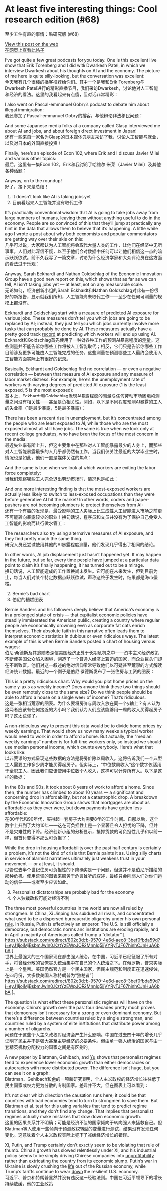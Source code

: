 # At least five interesting things: Cool research edition (#68)  
至少五件有趣的事情：酷研究版 (#68)

[View this post on the web](https://www.noahpinion.blog/p/at-least-five-interesting-things-48e)  
[在网页上查看此帖子](https://www.noahpinion.blog/p/at-least-five-interesting-things-48e)

I’ve got quite a few great podcasts for you today. One is this excellent live show that Erik Torenberg and I did with Dwarkesh Patel, in which we interview Dwarkesh about his thoughts on AI and the economy. The picture of me here is quite silly-looking, but the conversation was excellent:  
今天我有几个很棒的播客推荐给你们。其中一个是我和Erik Torenberg与Dwarkesh Patel进行的精彩直播节目，我们采访Dwarkesh，讨论他对人工智能和经济的看法。这里的我看起来有点傻，但对话非常精彩：

I also went on Pascal-emmanuel Gobry’s podcast to debate him about illegal immigration:  
我还参加了Pascal-emmanuel Gobry的播客，与他辩论非法移民问题：

And some Japanese media folks at a company called Glasp interviewed me about AI and jobs, and about foreign direct investment in Japan!  
还有一些来自一家名为Glasp的日本媒体的朋友采访了我，讨论人工智能与就业，以及对日本的外国直接投资！

Finally, here’s an episode of Econ 102, where Erik and I discuss Javier Milei and various other topics:  
最后，这里有一集Econ 102，Erik和我讨论了哈维尔·米莱（Javier Milei）及其他各种话题：

Anyway, on to the roundup!  
好了，接下来是总结！

1. It doesn’t look like AI is taking jobs yet  
1. 目前看起来人工智能并没有取代工作

It’s practically conventional wisdom that AI is going to take jobs away from large numbers of humans, leaving them without anything useful to do in the economy. People are so convinced of this that they’ll jump at practically any hint in the data that allows them to believe that it’s happening. A little while ago I wrote a post about why both economists and popular commentators are getting way over their skis on this:  
几乎可以说，大家都认为人工智能将会取代大量人类的工作，让他们在经济中无所事事。人们对此深信不疑，以至于他们会对数据中任何可以让他们相信这一点的暗示跃跃欲试。前不久我写了一篇文章，讨论为什么经济学家和大众评论员在这方面的看法过于乐观：

Anyway, Sarah Eckhardt and Nathan Goldschlag of the Economic Innovation Group have a good new report on this, which shows that as far as we can tell, AI isn’t taking jobs yet — at least, not on any measurable scale.  
无论如何，经济创新小组的Sarah Eckhardt和Nathan Goldschlag对此有一份很好的新报告，显示就我们所知，人工智能尚未取代工作——至少在任何可测量的规模上都没有。

Eckhardt and Goldschlag start with a [measure](https://substack.com/redirect/22121ff2-6a53-4107-8b63-ad818fa923aa?j=eyJ1IjoiMjBsbmJwIn0.KztYzEWpJOR2MnnIg5ijVYRyTJF67hinhCJnHuA6bbA) of predicted AI exposure for various jobs. These measures don’t tell you which jobs are going to be replaced by AI; instead, they just tell you which jobs currently involve more tasks that can probably be done by AI. These measures actually have a pretty good track [record](https://substack.com/redirect/e880a837-e33c-4539-9b41-544985fc8c22?j=eyJ1IjoiMjBsbmJwIn0.KztYzEWpJOR2MnnIg5ijVYRyTJF67hinhCJnHuA6bbA) at predicting which workers will end up using AI.  
Eckhardt和Goldschlag首先使用了一种对各种工作的预测AI暴露程度的[测量](https://substack.com/redirect/22121ff2-6a53-4107-8b63-ad818fa923aa?j=eyJ1IjoiMjBsbmJwIn0.KztYzEWpJOR2MnnIg5ijVYRyTJF67hinhCJnHuA6bbA)。这些测量并不能告诉你哪些工作将被人工智能取代；相反，它们只是告诉你哪些工作目前涉及更多可能由人工智能完成的任务。这些测量在预测哪些工人最终会使用人工智能方面实际上有很好的[记录](https://substack.com/redirect/e880a837-e33c-4539-9b41-544985fc8c22?j=eyJ1IjoiMjBsbmJwIn0.KztYzEWpJOR2MnnIg5ijVYRyTJF67hinhCJnHuA6bbA)。

Basically, Eckhardt and Goldschlag find no correlation — or even a negative correlation — between that measure of AI exposure and any measure of labor market distress. For example, here’s the unemployment rate of workers with varying degrees of predicted AI exposure (1 is the least exposed, 5 is the most exposed):  
基本上，Eckhardt和Goldschlag发现AI暴露程度的测量与任何劳动市场困境的测量之间没有相关性——甚至是负相关性。例如，以下是不同程度预测AI暴露的工人的失业率（1是最少暴露，5是最多暴露）：

There has been a recent rise in unemployment, but it’s concentrated among the people who are least exposed to AI, while those who are the most exposed almost all still have jobs. The same is true when we look only at recent college graduates, who have been the focus of the most concern in the media:  
最近失业率有所上升，但这主要集中在那些对人工智能暴露最少的人身上，而那些对人工智能暴露最多的人几乎都仍然有工作。当我们仅关注最近的大学毕业生时，情况也是如此，他们一直是媒体关注的焦点：

And the same is true when we look at which workers are exiting the labor force completely:  
当我们观察哪些工人完全退出劳动市场时，情况也是如此：

And one more interesting finding is that the most-exposed workers are actually less likely to switch to less-exposed occupations than they were before generative AI hit the market! In other words, coders and paper-pushers are not becoming plumbers to protect themselves from AI:  
还有一个有趣的发现是，最受影响的工人实际上比生成性人工智能进入市场之前更不可能转向暴露较少的职业！换句话说，程序员和文员并没有为了保护自己免受人工智能的影响而转行做水管工：

The researchers also try using alternative measures of AI exposure, and they find pretty much the same thing.  
研究人员还尝试使用其他的AI暴露程度测量，他们发现几乎得出了相同的结论。

In other words, AI job displacement just hasn’t happened yet. It may happen in the future, but so far, every time people have jumped at a particular data point to claim it’s finally happening, it has turned out to be a mirage.  
换句话说，人工智能造成的工作置换尚未发生。它可能在未来发生，但到目前为止，每当人们对某个特定数据点跃跃欲试，声称这终于发生时，结果都是海市蜃楼。

2. Bernie’s bad chart  
2. 伯尼的糟糕图表

Bernie Sanders and his followers deeply believe that America’s economy is in a prolonged state of crisis — that capitalist economic policies have steadily immiserated the American public, creating a country where regular people are economically drowning even as corporate fat cats enrich themselves. Their absolute faith in this narrative often leads them to interpret economic statistics in dubious or even ridiculous ways. The latest example of this is when Bernie Sanders posted a chart of housing versus wages:  
伯尼·桑德斯及其追随者深信美国经济正处于长期危机之中——资本主义经济政策不断使美国公众陷入困境，创造了一个普通人经济上窘迫的国家，而企业巨头们却在不断致富。他们对这一叙述的绝对信仰常常导致他们以可疑甚至荒谬的方式解读经济统计数据。最近的一个例子是伯尼·桑德斯发布了一张住房与工资的图表：

This is a pretty ridiculous chart. Why would you plot home prices on the same y-axis as weekly income? Does anyone think these two things should be even remotely close to the same size? Do we think people should be able to afford a house on a single week of income? That’s ridiculous.  
这是一张相当荒谬的图表。为什么要将房价与周收入放在同一个y轴上？有人认为这两者应该有任何接近的大小吗？我们认为人们应该能够用一周的收入买得起房子吗？这太荒谬了。

A non-ridiculous way to present this data would be to divide home prices by weekly earnings. That would show us how many weeks a typical worker would need to work in order to afford a home. But actually, the “median weekly earnings” number is for full-time workers only, so instead we should use median personal income, which counts everybody. Here’s what that looks like:  
以非荒谬的方式呈现这些数据的方法是将房价除以周收入。这将告诉我们一个典型工人需要工作多少周才能买得起房子。但实际上，“中位数周收入”这个数字仅适用于全职工人，因此我们应该使用中位数个人收入，这样可以计算所有人。以下是这样的数据：

In the 80s and 90s, it took about 8 years of work to afford a home. Since then, the number has climbed to about 10 years — a significant and concerning drop in affordability, but not a catastrophic drop. A breakdown by the Economic Innovation Group shows that mortgages are about as affordable as they ever were, but down payments have gotten less affordable:  
在80年代和90年代，买得起一套房子大约需要8年的工作时间。自那以后，这个数字上升到了大约10年——这在可负担性上是一个显著且令人担忧的下降，但并不是灾难性的下降。经济创新小组的分析显示，抵押贷款的可负担性几乎和以前一样，但首付变得不那么可负担了：

While the drop in housing affordability over the past half century is certainly a problem, it’s not the kind of crisis that Bernie paints it as. Using silly charts in service of alarmist narratives ultimately just weakens trust in your movement — or at least, it should.  
尽管过去半个世纪住房可负担性的下降确实是一个问题，但这并不是伯尼所描绘的那种危机。使用荒谬的图表来服务于危言耸听的叙述，最终只会削弱人们对你们运动的信任——或者至少应该如此。

3. Personalist dictatorships are probably bad for the economy  
3. 个人独裁政权可能对经济不利

The three most powerful countries in the world are now all ruled by strongmen. In China, Xi Jinping has subdued all rivals, and concentrated what used to be a dispersed bureaucratic oligarchy under his own personal [rule](https://substack.com/redirect/31cb2199-e820-4cfe-89d1-f055caa6e07a?j=eyJ1IjoiMjBsbmJwIn0.KztYzEWpJOR2MnnIg5ijVYRyTJF67hinhCJnHuA6bbA). In Russia, Putin is effectively an emperor. The U.S. is still officially a democracy, but democratic norms and institutions are eroding rapidly, and in April a majority of Americans called Trump a “dictator” [ https://substack.com/redirect/802c3dcb-9570-4e6d-aec8-3bef0fbda59d?j=eyJ1IjoiMjBsbmJwIn0.KztYzEWpJOR2MnnIg5ijVYRyTJF67hinhCJnHuA6bbA ].  
世界上最强大的三个国家现在都由强人统治。在中国，习近平已经征服了所有对手，将曾经分散的官僚寡头统治集中在自己的个人[统治](https://substack.com/redirect/31cb2199-e820-4cfe-89d1-f055caa6e07a?j=eyJ1IjoiMjBsbmJwIn0.KztYzEWpJOR2MnnIg5ijVYRyTJF67hinhCJnHuA6bbA)之下。在俄罗斯，普京实际上是一个皇帝。美国仍然官方是一个民主国家，但民主规范和制度正在迅速侵蚀，在四月份，大多数美国人称特朗普为“独裁者”[ https://substack.com/redirect/802c3dcb-9570-4e6d-aec8-3bef0fbda59d?j=eyJ1IjoiMjBsbmJwIn0.KztYzEWpJOR2MnnIg5ijVYRyTJF67hinhCJnHuA6bbA ]。

The question is what effect these personalistic regimes will have on the economy. China’s growth over the past four decades pretty much proves that democracy isn’t necessary for a strong or even dominant economy. But there’s a difference between countries ruled by a single strongman, and countries ruled by a system of elite institutions that distribute power among a number of oligarchs.  
问题在于这些个人主义政权对经济会产生什么影响。中国在过去四十年的增长几乎证明了民主并不是强大甚至主导经济的必要条件。但由单一强人统治的国家与由一套精英机构分配权力的国家之间是有区别的。

A new paper by Blattman, Gehlbach, and [Yu](https://substack.com/redirect/5ad148ca-2752-4440-8608-dd245b8e8bfe?j=eyJ1IjoiMjBsbmJwIn0.KztYzEWpJOR2MnnIg5ijVYRyTJF67hinhCJnHuA6bbA) shows that personalist regimes tend to experience lower economic growth than either democracies or autocracies with more distributed power. The difference isn’t huge, but you can see it on a graph:  
Blattman、Gehlbach和[余](https://substack.com/redirect/5ad148ca-2752-4440-8608-dd245b8e8bfe?j=eyJ1IjoiMjBsbmJwIn0.KztYzEWpJOR2MnnIg5ijVYRyTJF67hinhCJnHuA6bbA)的一项新研究表明，个人主义政权的经济增长往往低于民主国家或权力更为分散的专制国家。差异并不大，但在图表上可以看到：

It’s not clear which direction the causation runs here; it could be that countries with bad economies tend to turn to strongmen to save them. But Blattman et al. test for this using variables that tend to predict regime transitions, and they don’t find any change. That implies that personalist regimes actually make mistakes that slow down economic growth.  
这里的因果关系并不明确；可能是经济不佳的国家倾向于转向强人来拯救自己。但Blattman等人使用一些倾向于预测政权转型的变量进行测试，结果没有发现任何变化。这意味着个人主义政权实际上犯下了减缓经济增长的错误。

Xi, Putin, and Trump certainly don’t exactly seem to be violating that rule of thumb. China’s growth has slowed relentlessly under Xi, and his industrial policy seems to be simply driving Chinese companies into [unprofitability](https://substack.com/redirect/b87eb2e9-ff2d-4e4b-86a1-9b01d45cefcd?j=eyJ1IjoiMjBsbmJwIn0.KztYzEWpJOR2MnnIg5ijVYRyTJF67hinhCJnHuA6bbA) rather than extricating the country from its economic [slump](https://substack.com/redirect/ac158bf5-6ecb-4f8d-8525-8c982be7264d?j=eyJ1IjoiMjBsbmJwIn0.KztYzEWpJOR2MnnIg5ijVYRyTJF67hinhCJnHuA6bbA). Putin’s war in Ukraine is slowly crushing the [life](https://substack.com/redirect/9da512e8-6c29-4937-aab2-121d0c8048c8?j=eyJ1IjoiMjBsbmJwIn0.KztYzEWpJOR2MnnIg5ijVYRyTJF67hinhCJnHuA6bbA) out of the Russian economy, while Trump’s tariffs continue to wear [down](https://substack.com/redirect/1ad52afe-24ed-4127-86b8-5451beb093e7?j=eyJ1IjoiMjBsbmJwIn0.KztYzEWpJOR2MnnIg5ijVYRyTJF67hinhCJnHuA6bbA) the resilient U.S. economy.  
习近平、普京和特朗普显然并没有违反这一经验法则。中国在习近平领导下的增长持续放缓，他的工业政策